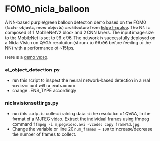 # FOMO_nicla_balloon
A NN-based purple/green balloon detection demo based on the FOMO (faster objects, more objects) architecture from [Edge Impulse](https://github.com/edgeimpulse). The NN is composed of 1 MobileNetV2 block and 2 CNN layers. The input image size to the MobileNet is set to 96 x 96. The network is successfully deployed on a Nicla Vision on QVGA resolution (shrunk to 96x96 before feeding to the NN) with a performance of ~15fps. 

Here is a [demo video](https://github.com/Jarvis-X/FOMO_nicla_balloon/blob/main/highbay_sunset_test.mp4).


### ei_object_detection.py 
* run this script to inspect the neural network-based detection in a real environment with a real camera
* change LENS_TYPE accordingly

### niclavisionsettings.py
* run this script to collect training data at the resolution of QVGA, in the format of a MJPEG video. Extract the individual frames using ffmpeg command `ffmpeg -i mjpegvideo.avi -vcodec copy frame%d.jpg`.
* Change the variable on line 20 `num_frames = 100` to increase/decrease the number of frames to collect.

